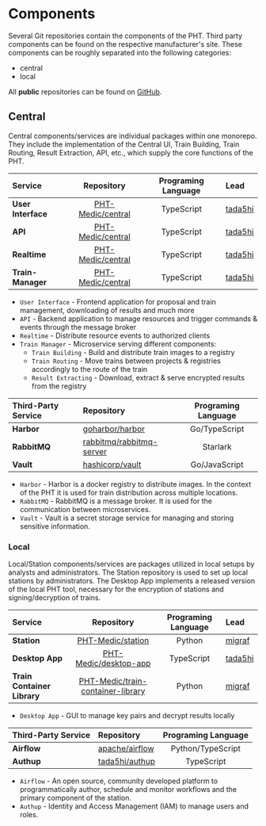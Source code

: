 # Components
Several Git repositories contain the components of the PHT. 
Third party components can be found on the respective manufacturer's site.
These components can be roughly separated into the following categories:

* central
* local

All **public** repositories can be found on [GitHub](https://github.com/PHT-Medic).

## Central
Central components/services are individual packages within one monorepo. They include the implementation of the Central 
UI, Train Building, Train Routing, Result Extraction, API, etc., which supply the core functions of the PHT.

| Service                  |                        Repository                         | Programing Language | Lead                                  |
|:-------------------------|:---------------------------------------------------------:|:-------------------:|:--------------------------------------|
| **User Interface**       | [PHT-Medic/central](https://github.com/PHT-Medic/central) |     TypeScript      | [tada5hi](https://github.com/tada5hi) |
| **API**                  | [PHT-Medic/central](https://github.com/PHT-Medic/central) |     TypeScript      | [tada5hi](https://github.com/tada5hi) |
| **Realtime**             | [PHT-Medic/central](https://github.com/PHT-Medic/central) |     TypeScript      | [tada5hi](https://github.com/tada5hi) |
| **Train-Manager**        | [PHT-Medic/central](https://github.com/PHT-Medic/central) |     TypeScript      | [tada5hi](https://github.com/tada5hi) |

* `User Interface` - Frontend application for proposal and train management, downloading of results and much more
* `API` - Backend application to manage resources and trigger commands & events through the message broker
* `Realtime` - Distribute resource events to authorized clients
* `Train Manager` - Microservice serving different components:
    * `Train Building` - Build and distribute train images to a registry
    * `Train Routing` - Move trains between projects & registries accordingly to the route of the train
    * `Result Extracting` - Download, extract & serve encrypted results from the registry


| Third-Party Service | Repository                                                              | Programing Language |
|:--------------------|:------------------------------------------------------------------------|:-------------------:|
| **Harbor**          | [goharbor/harbor](https://github.com/goharbor/harbor)                   |    Go/TypeScript    |
| **RabbitMQ**        | [rabbitmq/rabbitmq-server](https://github.com/rabbitmq/rabbitmq-server) |      Starlark       |
| **Vault**           | [hashicorp/vault](https://github.com/hashicorp/vault)                   |    Go/JavaScript    |

* `Harbor` - Harbor is a docker registry to distribute images. In the context of the PHT it is used for train distribution across multiple locations.
* `RabbitMQ` - RabbitMQ is a message broker. It is used for the communication between microservices.
* `Vault` - Vault is a secret storage service for managing and storing sensitive information.

### Local
Local/Station components/services are packages utilized in local setups by analysts and administrators. The Station 
repository is used to set up local stations by administrators. The Desktop App implements a released version of
the local PHT tool, necessary for the encryption of stations and signing/decryption of trains.

| Service                     |                                          Repository                                           | Programing Language | Lead                                  |
|:----------------------------|:---------------------------------------------------------------------------------------------:|:-------------------:|:--------------------------------------|
| **Station**                 |                   [PHT-Medic/station](https://github.com/PHT-Medic/station)                   |       Python        | [migraf](https://github.com/migraf)   |
| **Desktop App**             |              [PHT-Medic/desktop-app](https://github.com/PHT-Medic/desktop-app)                |     TypeScript      | [tada5hi](https://github.com/tada5hi) |
| **Train Container Library** | [PHT-Medic/train-container-library](https://github.com/PHT-Medic/train-container-library.git) |       Python        | [migraf](https://github.com/migraf)   |

* `Desktop App` - GUI to manage key pairs and decrypt results locally

| Third-Party Service | Repository                                          | Programing Language |
|:--------------------|:----------------------------------------------------|:-------------------:|
| **Airflow**         | [apache/airflow](https://github.com/apache/airflow) |  Python/TypeScript  |
| **Authup**          | [tada5hi/authup](https://github.com/tada5hi/authup) |     TypeScript      |

* `Airflow` - An open source, community developed platform to programmatically author,
  schedule and monitor workflows and the primary component of the station.
* `Authup` - Identity and Access Management (IAM) to manage users and roles.

